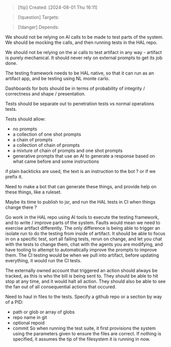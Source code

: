 
>[!tip] Created: [2024-08-01 Thu 16:11]

>[!question] Targets: 

>[!danger] Depends: 

We should not be relying on AI calls to be made to test parts of the system.  We should be mocking the calls, and then running tests in the HAL repo.

We should not be relying on the ai calls to test artifact in any way - artifact is purely mechanical.  It should never rely on external prompts to get its job done.

The testing framework needs to be HAL native, so that it can run as an artifact app, and be testing using NL monte carlo.

Dashboards for bots should be in terms of probability of integrity / correctness and shape / presentation.

Tests should be separate out to penetration tests vs normal operations tests.

Tests should allow:
- no prompts
- a collection of one shot prompts
- a chain of prompts
- a collection of chain of prompts
- a mixture of chain of prompts and one shot prompts
- generative prompts that use an AI to generate a response based on what came before and some instructions

if plain backticks are used, the text is an instruction to the bot ? or if we prefix it.

Need to make a bot that can generate these things, and provide help on these things, like a ruleset.

Maybe its time to publish to jsr, and run the HAL tests in CI when things change there ?

Go work in the HAL repo using AI tools to execute the testing framework, and to write / improve parts of the system.
Faults would mean we need to exercise artifact differently.
The only difference is being able to trigger an isolate run to do the testing from inside of artifact.
It should be able to focus in on a specific test, sort all failing tests, rerun on change, and let you chat with the tests to change them, chat with the agents you are modifying, and have tooling to attempt to automatically improve the prompts to improve them.
The CI testing would be when we pull into artifact, before updating everything, it would run the CI tests.

The externally owned account that triggered an action should always be tracked, as this is who the bill is being sent to.  They should be able to hit stop at any time, and it would halt all action.  They should also be able to see the fan out of all consequential actions that occured.

Need to haul in files to the tests.
Specify a github repo or a section by way of a PID:
- path or glob or array of globs
- repo name in git
- optional repoid
- commit
So when running the test suite, it first provisions the system using the parameters given to ensure the files are correct.  If nothing is specified, it assumes the tip of the filesystem it is running in now.